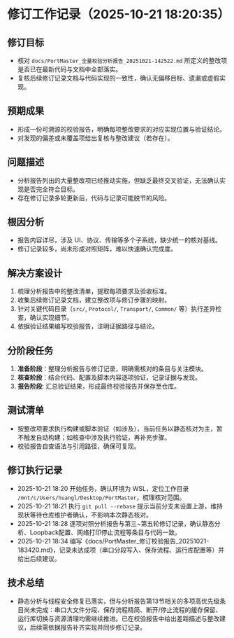 # 修订工作记录（2025-10-21 18:20:35）

## 修订目标
- 核对 `docs/PortMaster_全量校验分析报告_20251021-142522.md` 所定义的整改项是否已在最新代码与文档中全部落实。
- 复核后续修订记录文档与代码实现的一致性，确认无偏移目标、遗漏或虚假实现。

## 预期成果
- 形成一份可溯源的校验报告，明确每项整改要求的对应实现位置与验证结论。
- 对发现的偏差或未覆盖项给出复核与整改建议（若存在）。

## 问题描述
- 分析报告列出的大量整改项已经推动实施，但缺乏最终交叉验证，无法确认实现是否完全符合目标。
- 存在修订记录多轮更新后，代码与记录可能脱节的风险。

## 根因分析
- 报告内容详尽，涉及 UI、协议、传输等多个子系统，缺少统一的核对基线。
- 修订记录较多，尚未形成对照矩阵，难以快速确认完成度。

## 解决方案设计
1. 梳理分析报告中的整改清单，提取每项要求及验收标准。
2. 收集后续修订记录文档，建立整改项与修订步骤的映射。
3. 针对关键代码目录（`src/`, `Protocol/`, `Transport/`, `Common/` 等）执行差异检查，确认实现细节。
4. 依据验证结果编写校验报告，注明证据路径与结论。

## 分阶段任务
1. **准备阶段**：整理分析报告与修订记录，明确需核对的条目与关注模块。
2. **核查阶段**：结合代码、配置及脚本内容逐项验证，记录证据与发现。
3. **报告阶段**: 汇总验证结果，形成最终校验报告并保存至仓库。

## 测试清单
- 按整改项要求执行构建或脚本验证（如涉及），当前任务以静态核对为主，暂不触发自动构建；如核查中涉及执行验证，再补充步骤。
- 校验报告自查语法与引用路径，确保可复现。

## 修订执行记录
- 2025-10-21 18:20 开始任务，确认环境为 WSL，定位工作目录 `/mnt/c/Users/huangl/Desktop/PortMaster`，梳理核对范围。
- 2025-10-21 18:21 执行 `git pull --rebase` 提示当前分支未设置上游，维持现状等待仓库维护者确认，不影响本次静态核对。
- 2025-10-21 18:28 逐项对照分析报告与第三~第五轮修订记录，确认静态分析、Loopback配置、网络打印停止流程等条目与代码一致。
- 2025-10-21 18:34 编写《docs/PortMaster_修订校验报告_20251021-183420.md》，记录未达成项（串口分段写入、保存流程、运行库配置等）并给出后续建议。

## 技术总结
- 静态分析与线程安全修复已落实，但与分析报告第13节相关的多项高优先级条目尚未完成：串口大文件分段、保存流程精简、断开/停止流程的缓存保留、运行库切换与资源清理均需继续推进。已在校验报告中给出差距描述与整改建议，后续需依据报告补齐实现并同步修订记录。
